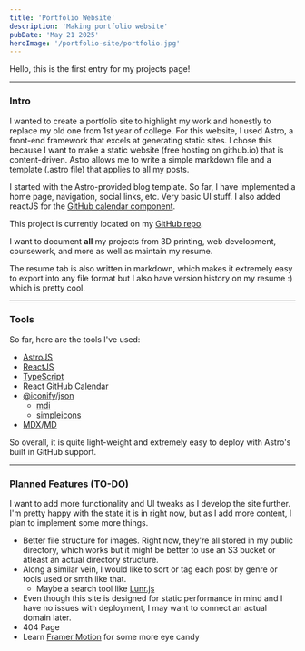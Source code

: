 ```yaml
---
title: 'Portfolio Website'
description: 'Making portfolio website'
pubDate: 'May 21 2025'
heroImage: '/portfolio-site/portfolio.jpg'
---
```


Hello, this is the first entry for my projects page!

----

### Intro

I wanted to create a portfolio site to highlight my work and honestly to replace my old one from 1st year of college.
For this website, I used Astro, a front-end framework that excels at generating static sites.
I chose this because I want to make a static website (free hosting on github.io) that is content-driven.
Astro allows me to write a simple markdown file and a template (.astro file) that applies to all my posts.

I started with the Astro-provided blog template.
So far, I have implemented a home page, navigation, social links, etc. Very basic UI stuff.
I also added reactJS for the [GitHub calendar component](https://www.npmjs.com/package/react-github-calendar).

This project is currently located on my [GitHub repo](https://github.com/ted0526/portfolio-site).

I want to document **all** my projects from 3D printing, web development, coursework, and more as well as maintain my resume. 

The resume tab is also written in markdown, which makes it extremely easy to export into any file format but I also have version history on my resume :) which is pretty cool.

---

### Tools

So far, here are the tools I've used:
- [AstroJS](https://astro.build/)
- [ReactJS](https://react.dev/)
- [TypeScript](https://www.typescriptlang.org/)
- [React GitHub Calendar](https://www.npmjs.com/package/react-github-calendar)
- [@iconify/json](https://www.npmjs.com/package/@iconify/json)
    - [mdi](https://pictogrammers.com/library/mdi/)
    - [simpleicons](https://simpleicons.org/)
- [MDX](https://mdxjs.com/)/[MD](https://www.markdownguide.org/)

So overall, it is quite light-weight and extremely easy to deploy with Astro's built in GitHub support.

---

### Planned Features (TO-DO)

I want to add more functionality and UI tweaks as I develop the site further. I'm pretty happy with the state it is in right now, but as I add more content, I plan to implement some more things.

- Better file structure for images. Right now, they're all stored in my public directory, which works but it might be better to use an S3 bucket or atleast an actual directory structure.
- Along a similar vein, I would like to sort or tag each post by genre or tools used or smth like that.
    - Maybe a search tool like [Lunr.js](https://lunrjs.com/)
- Even though this site is designed for static performance in mind and I have no issues with deployment, I may want to connect an actual domain later.
- 404 Page
- Learn [Framer Motion](https://motion.dev/) for some more eye candy
